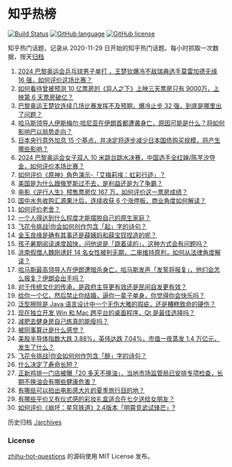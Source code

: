 # 知乎热榜
[![Build Status](https://github.com/ToWeLong/zhihu-hot-questions/workflows/CI/badge.svg)](https://github.com/ToWeLong/zhihu-hot-questions/actions)
[![GitHub language](https://img.shields.io/badge/language-golang-orange.svg)](https://golang.org/)
[![GitHub license](https://img.shields.io/github/license/ToWeLong/zhihu-hot-questions)](https://github.com/ToWeLong/zhihu-hot-questions/blob/main/LICENSE)

知乎热门话题，记录从 2020-11-29 日开始的知乎热门话题。每小时抓取一次数据，按天[归档](./archives)

<!-- BEGIN -->

1. [2024 巴黎奥运会乒乓球男子单打 ，王楚钦爆冷不敌瑞典选手莫雷加德无缘 16 强，如何评价这场比赛？](https://www.zhihu.com/question/663083499)
1. [如何看待曾被预测 10 亿票房的《异人之下》上映三天票房只有 9000万，上映第 6 天票房破亿？](https://www.zhihu.com/question/662961559)
1. [巴黎奥运王楚钦连续几场比赛发挥不及预期，爆冷止步 32 强，到底是哪里出了问题？](https://www.zhihu.com/question/663090253)
1. [哈马斯领导人伊斯梅尔·哈尼亚在伊朗首都遭袭身亡，原因可能是什么？将如何影响巴以局势走向？](https://www.zhihu.com/question/663066016)
1. [日本央行意外加息 15 个基点，并决定将逐步减少日本国债购买规模，将产生哪些影响？](https://www.zhihu.com/question/663073304)
1. [2024 巴黎奥运会女子双人 10 米跳台跳水决赛，中国选手全红婵/陈芋汐夺金，如何评价本场比赛？](https://www.zhihu.com/question/662911247)
1. [如何评价《原神》角色演示-「艾梅莉埃：虹彩行迹」？](https://www.zhihu.com/question/663073764)
1. [美国是为什么跟俄罗斯过不去，是利益还是为了争霸？](https://www.zhihu.com/question/661632169)
1. [电影《逆行人生》预售票房仅 167 万，如何评价这一票房成绩？](https://www.zhihu.com/question/662866220)
1. [国中水务收购汇源果汁后，连续收获 6 个涨停板，商业角度如何解读？](https://www.zhihu.com/question/662897724)
1. [如何评价老舍？](https://www.zhihu.com/question/27513966)
1. [一个人得达到什么程度才能摆脱自己的原生家庭？](https://www.zhihu.com/question/662716963)
1. [飞花令挑战|你会如何创作包含「起」字的诗句？](https://www.zhihu.com/question/663036026)
1. [金玉良缘是确有其事还是薛姨妈和薛宝钗捏造的呢？](https://www.zhihu.com/question/638507692)
1. [孩子暑期阅读速度超快，问他说是「跳着读的」，这种方式会有问题吗？](https://www.zhihu.com/question/660702730)
1. [洮南假僧人魏刚诱奸 14 名女性被判无期，二审维持原判，如何从法律角度解读？](https://www.zhihu.com/question/662924659)
1. [哈马斯最高领导人在伊朗遭暗杀身亡，哈马斯发声「发誓将报复」，他们会怎么报复？伊朗会出手吗？](https://www.zhihu.com/question/663075313)
1. [对于传统文化的传承，是政府主导更有效还是民间自发更有效？](https://www.zhihu.com/question/662635100)
1. [给你一个亿，然后禁止你结婚，逼你一辈子单身，你觉得你会快乐吗？](https://www.zhihu.com/question/663029748)
1. [泛型擦除是 Java 语言设计中一个无伤大雅的瑕疵，还是糟糕致命的硬伤？](https://www.zhihu.com/question/660661029)
1. [现在独立开发 Win 和 Mac 跨平台的桌面程序，Qt 是最佳选择吗？](https://www.zhihu.com/question/660446255)
1. [减肥去健身房自己练真的能瘦吗？](https://www.zhihu.com/question/660657553)
1. [被同事算计是什么感觉？](https://www.zhihu.com/question/659725949)
1. [美股半导体指数大跌 3.88%，英伟达跌 7.04%，市值一夜蒸发 1.4 万亿元，发生了什么？](https://www.zhihu.com/question/663059771)
1. [飞花令挑战|你会如何创作包含「醉」字的诗句？](https://www.zhihu.com/question/662466897)
1. [什么决定了寿命长短？](https://www.zhihu.com/question/312249089)
1. [正新鸡排一门店被曝「20 多天不换油」，当地市场监管局已安排专项检查，长期不换油会有哪些健康危害？](https://www.zhihu.com/question/663056126)
1. [有哪些可以拍出电影感大片的夏季旅行目的地？](https://www.zhihu.com/question/662292411)
1. [有哪些平价又有仪式感的彩妆礼盒适合在七夕送给女朋友？](https://www.zhihu.com/question/614864853)
1. [如何评价《崩坏：星穹铁道》2.4版本「明霄竞武试锋芒」?](https://www.zhihu.com/question/663066785)

<!-- END -->

历史归档 [./archives](./archives)


### License
[zhihu-hot-questions](https://github.com/towelong/zhihu-hot-questions) 的源码使用 MIT License 发布。